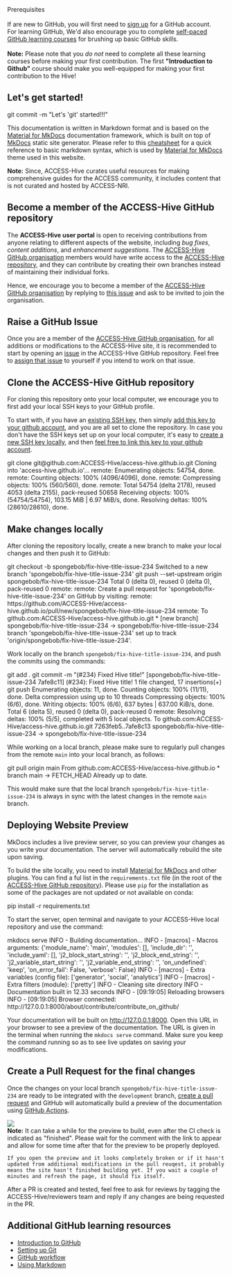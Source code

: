 <div class="flex-container with-border with-padding">
    <div class="med-text bold">Prerequisites</div>
    <br>
    <div>
        <i class="fa-regular fa-square-check nri-green-color with-padding"></i> If are new to GitHub, you will first need to <a href="https://github.com" target="_blank">sign up</a> for a GitHub account.
        <br>
        <i class="fa-regular fa-lightbulb nri-orange-color with-padding"></i> 
        For learning GitHub, We'd also encourage you to complete <a href="#additional-github-learning-resources" target="_blank">self-paced GitHub learning courses</a> for brushing up basic GitHub skills. 
        <br>
        <br>
        <div class="markdown-notes">
        <b>Note:</b> Please note that you <i>do not</i> need to complete all these learning courses before making your first contribution. The first
        <b>"Introduction to Github"</b> course should make you well-equipped for making your first contribution to the Hive!
        </div>
    </div>
</div>

## Let's get started! 

<terminal-window>
    <terminal-line data="input">git commit -m "Let's 'git' started!!!"</terminal-line>
    <terminal-line></terminal-line>
    <terminal-line data="progress"></terminal-line>
</terminal-window>

This documentation is written in Markdown format and is based on the <a href="https://squidfunk.github.io/mkdocs-material/" target="_blank">Material for MkDocs</a> documentation framework, which is built on top of <a href="https://www.mkdocs.org" target="_blank">MkDocs</a> static site generator. Please refer to this <a href="https://www.markdownguide.org/cheat-sheet/" target="_blank">cheatsheet</a> for a quick reference to basic markdown syntax, which is used by <a href="https://squidfunk.github.io/mkdocs-material/" target="_blank">Material for MkDocs</a> theme used in this website.

<div class="markdown-notes">
    <b>Note:</b> Since, ACCESS-Hive curates useful resources for making comprehensive guides for the ACCESS community, it includes content that is not curated and hosted by ACCESS-NRI. 
</div>

## Become a member of the ACCESS-Hive GitHub repository

The <b>ACCESS-Hive user portal</b> is open to receiving contributions from anyone relating to different aspects of the website, including <i>bug fixes</i>, <i>content additions</i>, and <i>enhancement suggestions</i>. The <a href="https://github.com/ACCESS-Hive" target="_blank">ACCESS-Hive GitHub organisation</a> members would have write access to the <a href="https://github.com/ACCESS-Hive/access-hive.github.io/" target="_blank">ACCESS-Hive repository</a>, and they can contribute by creating their own branches instead of maintaining their individual forks.

Hence, we encourage you to become a member of the <a href="https://github.com/ACCESS-Hive" target="_blank">ACCESS-Hive GitHub organisation</a> by replying to <a href="https://github.com/ACCESS-Hive/access-hive.github.io/issues/179" target="_blank">this issue</a> and ask to be invited to join the organisation. 

## Raise a GitHub Issue

Once you are a member of the <a href="https://github.com/ACCESS-Hive" target="_blank">ACCESS-Hive GitHub organisation</a>, for all additions or modifications to the ACCESS-Hive site, it is recommended to start by opening an <a href="https://github.com/ACCESS-Hive/access-hive.github.io/issues">issue</a> in the ACCESS-Hive GitHub repository. Feel free to <a href="https://docs.github.com/en/issues/tracking-your-work-with-issues/" target="_blank">assign that issue</a> to yourself if you intend to work on that issue.

## Clone the ACCESS-Hive GitHub repository

For cloning this repository onto your local computer, we encourage you to first add your local SSH keys to your GitHub profile. 

To start with, if you have an <a href="https://docs.github.com/en/authentication/connecting-to-github-with-ssh/checking-for-existing-ssh-keys" target="_blank">existing SSH key</a>, then simply <a href="https://docs.github.com/en/authentication/connecting-to-github-with-ssh/adding-a-new-ssh-key-to-your-github-account" target="_blank">add this key to your github account</a>, and you are all set to clone the repository. In case you don't have the SSH keys set up on your local computer, it's easy to <a href="https://docs.github.com/en/authentication/connecting-to-github-with-ssh/generating-a-new-ssh-key-and-adding-it-to-the-ssh-agent" target="_blank">create a new SSH key locally</a>, and then <a href="https://docs.github.com/en/authentication/connecting-to-github-with-ssh/adding-a-new-ssh-key-to-your-github-account" target="_blank">feel free to link this key to your github account</a>. 

<terminal-window>
    <terminal-line data="input">git clone git@github.com:ACCESS-Hive/access-hive.github.io.git</terminal-line>
    <terminal-line></terminal-line>
    <terminal-line>Cloning into 'access-hive.github.io'...</terminal-line>
<terminal-line>remote: Enumerating objects: 54754, done.</terminal-line>
<terminal-line>remote: Counting objects: 100% (4096/4096), done.</terminal-line>
<terminal-line>remote: Compressing objects: 100% (560/560), done.</terminal-line>
<terminal-line>remote: Total 54754 (delta 2178), reused 4053 (delta 2155), pack-reused 50658</terminal-line>
<terminal-line>Receiving objects: 100% (54754/54754), 103.15 MiB | 6.97 MiB/s, done.</terminal-line>
<terminal-line>Resolving deltas: 100% (28610/28610), done.</terminal-line>
</terminal-window>

## Make changes locally
After cloning the repository locally, create a new branch to make your local changes and then push it to GitHub: 

<terminal-window>
    <terminal-line data="input">git checkout -b spongebob/fix-hive-title-issue-234</terminal-line>
    <terminal-line>Switched to a new branch 'spongebob/fix-hive-title-issue-234'</terminal-line>
</terminal-window>
<terminal-window>
    <terminal-line data="input">git push --set-upstream origin spongebob/fix-hive-title-issue-234</terminal-line>
    <terminal-line>Total 0 (delta 0), reused 0 (delta 0), pack-reused 0</terminal-line>
    <terminal-line>remote: </terminal-line>
    <terminal-line>remote: Create a pull request for 'spongebob/fix-hive-title-issue-234' on GitHub by visiting:</terminal-line>
    <terminal-line>remote:      https://github.com/ACCESS-Hive/access-hive.github.io/pull/new/spongebob/fix-hive-title-issue-234</terminal-line>
    <terminal-line>remote: </terminal-line>
    <terminal-line>To github.com:ACCESS-Hive/access-hive.github.io.git</terminal-line>
    <terminal-line>* [new branch]        spongebob/fix-hive-title-issue-234 -> spongebob/fix-hive-title-issue-234</terminal-line>
    <terminal-line>branch 'spongebob/fix-hive-title-issue-234' set up to track 'origin/spongebob/fix-hive-title-issue-234'.</terminal-line>
</terminal-window>

Work locally on the branch `spongebob/fix-hive-title-issue-234`, and push the commits using the commands:

<terminal-window>
    <terminal-line data="input">git add . </terminal-line>
    <terminal-line></terminal-line>
    <terminal-line data="input">git commit -m "(#234) Fixed Hive title!" </terminal-line>
    <terminal-line>[spongebob/fix-hive-title-issue-234 7afe8c11] (#234): Fixed Hive title!</terminal-line>
    <terminal-line>1 file changed, 17 insertions(+)</terminal-line>
    <terminal-line></terminal-line>
    <terminal-line data="input">git push</terminal-line>
    <terminal-line>Enumerating objects: 11, done.</terminal-line>
    <terminal-line>Counting objects: 100% (11/11), done.</terminal-line>
    <terminal-line>Delta compression using up to 10 threads</terminal-line>
    <terminal-line>Compressing objects: 100% (6/6), done.</terminal-line>
    <terminal-line>Writing objects: 100% (6/6), 637 bytes | 637.00 KiB/s, done.</terminal-line>
    <terminal-line>Total 6 (delta 5), reused 0 (delta 0), pack-reused 0</terminal-line>
    <terminal-line>remote: Resolving deltas: 100% (5/5), completed with 5 local objects.</terminal-line>
    <terminal-line>To github.com:ACCESS-Hive/access-hive.github.io.git</terminal-line>
        <terminal-line>7263feb5..7afe8c13  spongebob/fix-hive-title-issue-234 -> spongebob/fix-hive-title-issue-234</terminal-line>
</terminal-window>

While working on a local branch, please make sure to regularly pull changes from the remote `main` into your local branch, as follows:

<terminal-window>
    <terminal-line data="input">git pull origin main</terminal-line>
    <terminal-line>From github.com:ACCESS-Hive/access-hive.github.io</terminal-line>
    <terminal-line>* branch              main -> FETCH_HEAD</terminal-line>
    <terminal-line>Already up to date.</terminal-line>
</terminal-window>

This would make sure that the local branch `spongebob/fix-hive-title-issue-234` is always in sync with the latest changes in the remote `main` branch.

## Deploying Website Preview
MkDocs includes a live preview server, so you can preview your changes as you write your documentation. The server will automatically rebuild the site upon saving. 

To build the site locally, you need to install <a href="https://squidfunk.github.io/mkdocs-material/" target="_blank">Material for MkDocs</a> and other plugins. You can find a ful list in the `requirements.txt` file (in the root of the <a href="https://github.com/ACCESS-Hive/access-hive.github.io/" target="_blank">ACCESS-Hive GitHub repository</a>). Please use `pip` for the installation as some of the packages are not updated or not available on conda:

<terminal-window>
    <terminal-line data="input">pip install -r requirements.txt</terminal-line>
</terminal-window>

To start the server, open terminal and navigate to your ACCESS-Hive local repository and use the command:

<terminal-window>
    <terminal-line data="input">mkdocs serve</terminal-line>
    <terminal-line>INFO     -  Building documentation...</terminal-line>
    <terminal-line>INFO     -  [macros] - Macros arguments: {'module_name': 'main', 'modules': [], 'include_dir': '', 'include_yaml': [], 'j2_block_start_string': '', 'j2_block_end_string': '',
            'j2_variable_start_string': '', 'j2_variable_end_string': '', 'on_undefined': 'keep', 'on_error_fail': False, 'verbose': False}</terminal-line>
    <terminal-line>INFO     -  [macros] - Extra variables (config file): ['generator', 'social', 'analytics']</terminal-line>
    <terminal-line>INFO     -  [macros] - Extra filters (module): ['pretty']</terminal-line>
    <terminal-line>INFO     -  Cleaning site directory</terminal-line>
    <terminal-line>INFO     -  Documentation built in 12.33 seconds</terminal-line>
    <terminal-line>INFO     -  [09:19:05] Reloading browsers</terminal-line>
    <terminal-line>INFO     -  [09:19:05] Browser connected: http://127.0.0.1:8000/about/contribute/contribute_on_github/</terminal-line>
</terminal-window>

Your documentation will be built on http://127.0.0.1:8000. Open this URL in your browser to see a preview of the documentation. The URL is given in the terminal when running the `mkdocs serve` command. Make sure you keep the command running so as to see live updates on saving your modifications. 

## Create a Pull Request for the final changes

Once the changes on your local branch `spongebob/fix-hive-title-issue-234` are ready to be integrated with the `development` branch, <a href="https://docs.github.com/en/pull-requests/collaborating-with-pull-requests/proposing-changes-to-your-work-with-pull-requests/creating-a-pull-request" target="_blank">create a pull request</a> and GitHub will automatically build a preview of the documentation using <a href="https://docs.github.com/en/actions" target="_blank">GitHub Actions</a>. 

<img src="/assets/github-preview-link.png">

<div class="markdown-notes">
    <b>Note:</b> It can take a while for the preview to build, even after the CI check is indicated as "finished". Please wait for the comment with the link to appear and allow for some time after that for the preview to be properly deployed. 

    If you open the preview and it looks completely broken or if it hasn't updated from additional modifications in the pull reuqest, it probably means the site hasn't finished building yet. If you wait a couple of minutes and refresh the page, it should fix itself. 
</div>

After a PR is created and tested, feel free to ask for reviews by tagging the ACCESS-Hive/reviewers team and reply if any changes are being requested in the PR. 

## Additional GitHub learning resources 

- <a href="https://github.com/skills/introduction-to-github" target="_blank">Introduction to GitHub</a>
- <a href="https://docs.github.com/en/get-started/quickstart/set-up-git" target="_blank">Setting up Git</a>
- <a href="https://docs.github.com/en/get-started/quickstart/github-flow" target="_blank">GitHub workflow</a>
- <a href="https://github.com/skills/communicate-using-markdown" target="_blank">Using Markdown</a>